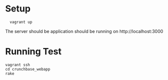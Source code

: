 # Setup
```
  vagrant up
```

The server should be application should be running on http://localhost:3000

# Running Test

```
vagrant ssh
cd crunchbase_webapp
rake
```
